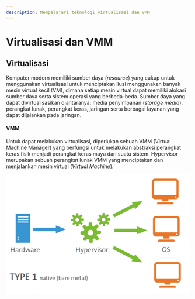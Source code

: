 ```yaml
---
description: Mempelajari teknologi virtualisasi dan VMM
---
```


# Virtualisasi dan VMM

## Virtualisasi

Komputer modern memiliki sumber daya (_resource_) yang cukup untuk menggunakan virtualisasi untuk menciptakan ilusi menggunakan banyak mesin virtual kecil (VM), dimana setiap mesin virtual dapat memiliki alokasi sumber daya serta sistem operasi yang berbeda-beda. Sumber daya yang dapat divirtualisasikan diantaranya: media penyimpanan (_storage media_), perangkat lunak, perangkat keras, jaringan serta berbagai layanan yang dapat dijalankan pada jaringan.

#### VMM

Untuk dapat melakukan virtualisasi, diperlukan sebuah VMM (Virtual Machine Manager) yang berfungsi untuk melakukan abstraksi perangkat keras fisik menjadi perangkat keras maya dari suatu sistem. Hypervisor merupakan sebuah perangkat lunak VMM yang menciptakan dan menjalankan mesin virtual (_Virtual Machine_).&#x20;

![Gambar 1. Ilustrasi VMM diantara Perangkat Keras dan Guest OS](<../.gitbook/assets/Type one hypervisor.png>)
